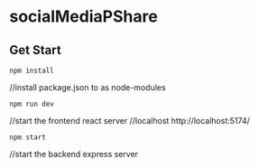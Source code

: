 # socialMediaPShare

## Get Start
```
npm install
```
 //install package.json to as node-modules
```
npm run dev
```
 //start the frontend react server
 //localhost http://localhost:5174/
 ```
npm start
```
 //start the backend express server
